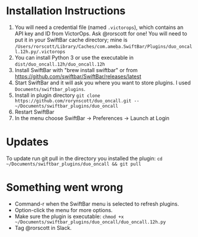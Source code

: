 # Installation Instructions

1. You will need a credential file (named `.victorops`), which contains an API key and ID from VictorOps. Ask @rorscott for one! You will need to put it in your SwiftBar cache directory; mine is `/Users/rorscott/Library/Caches/com.ameba.SwiftBar/Plugins/duo_oncall.12h.py/.victorops` 
2. You can install Python 3 or use the executable in `dist/duo_oncall.12h/duo_oncall.12h`
2. Install SwiftBar with "brew install swiftbar" or from https://github.com/swiftbar/SwiftBar/releases/latest
3. Start SwiftBar and it will ask you where you want to store plugins. I used `Documents/swiftbar_plugins`.
4. Install in plugin directory `git clone https://github.com/rorynscott/duo_oncall.git -- ~/Documents/swiftbar_plugins/duo_oncall`
5. Restart SwiftBar
6. In the menu choose SwiftBar -> Preferences -> Launch at Login


# Updates
To update run git pull in the directory you installed the plugin: `cd ~/Documents/swiftbar_plugins/duo_oncall && git pull`


# Something went wrong
* Command-r when the SwiftBar menu is selected to refresh plugins.
* Option-click the menu for more options.
* Make sure the plugin is executable: `chmod +x ~/Documents/swiftbar_plugins/duo_oncall/duo_oncall.12h.py`
* Tag @rorscott in Slack.